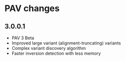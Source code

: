 # PAV changes

## 3.0.0.1
* PAV 3 Beta
* Improved large variant (alignment-truncating) variants
* Complex variant discovery algorithm
* Faster inversion detection with less memory
